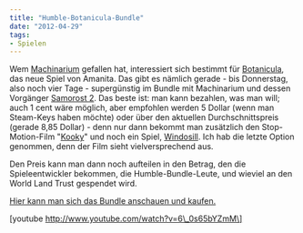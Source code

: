 ```yaml
---
title: "Humble-Botanicula-Bundle"
date: "2012-04-29" 
tags:
- Spielen
---
```


Wem [Machinarium](http://de.wikipedia.org/wiki/Machinarium) gefallen hat, interessiert sich bestimmt für [Botanicula](http://www.humblebundle.com/#popup-botanicula), das neue Spiel von Amanita. Das gibt es nämlich gerade - bis Donnerstag, also noch vier Tage - supergünstig im Bundle mit Machinarium und dessen Vorgänger [Samorost 2](http://en.wikipedia.org/wiki/Samorost_2). Das beste ist: man kann bezahlen, was man will; auch 1 cent wäre möglich, aber empfohlen werden 5 Dollar (wenn man Steam-Keys haben möchte) oder über den aktuellen Durchschnittspreis (gerade 8,85 Dollar) - denn nur dann bekommt man zusätzlich den Stop-Motion-Film "[Kooky](http://en.wikipedia.org/wiki/Kooky)" und noch ein Spiel, [Windosill](http://www.humblebundle.com/#popup-windosill). Ich hab die letzte Option genommen, denn der Film sieht vielversprechend aus.

Den Preis kann man dann noch aufteilen in den Betrag, den die Spieleentwickler bekommen, die Humble-Bundle-Leute, und wieviel an den World Land Trust gespendet wird.

[Hier kann man sich das Bundle anschauen und kaufen.](http://www.humblebundle.com)

\[youtube http://www.youtube.com/watch?v=6\_0s65bYZmM\]
